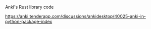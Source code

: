 Anki's Rust library code

https://anki.tenderapp.com/discussions/ankidesktop/40025-anki-in-python-package-index
